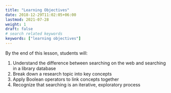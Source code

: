 ```yaml
---
title: "Learning Objectives"
date: 2018-12-29T11:02:05+06:00
lastmod: 2021-07-28
weight: 1
draft: false
# search related keywords
keywords: ["learning objectives"]
---
```



By the end of this lesson, students will: 

1. Understand the difference between searching on the web and searching in a library database
2. Break down a research topic into key concepts
3. Apply Boolean operators to link concepts together
4. Recognize that searching is an iterative, exploratory process
